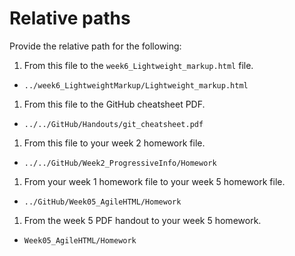# Relative paths

Provide the relative path for the following:

1. From this file to the `week6_Lightweight_markup.html` file.
* `../week6_LightweightMarkup/Lightweight_markup.html`
1. From this file to the GitHub cheatsheet PDF.
*  `../../GitHub/Handouts/git_cheatsheet.pdf`
1. From this file to your week 2 homework file.
* `../../GitHub/Week2_ProgressiveInfo/Homework`
1. From your week 1 homework file to your week 5 homework file.
* `../GitHub/Week05_AgileHTML/Homework`
1. From the week 5 PDF handout to your week 5 homework.
* `Week05_AgileHTML/Homework`